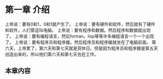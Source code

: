 # 第一章 介绍

  上帝说：要有0和1，0和1就产生了。
  上帝说：要有硬件和软件，然后就有了硬件和软件，人们管这叫电脑。
  上帝说：要有程序和数据。然后程序和数据就出现了。
  上帝说：要有编程语言，然后fortran，lisp等等许多编程语言一个一个出现了。
  上帝说：要有程序员和程序媛。然后程序员和程序媛就坐在了电脑前面。
  第六天，上帝累了，第六天和第七天就是双休日。但是因为程序员和程序媛是第五天创造出来的，所以他们第六天和第七天也在工作。


## 本章内容